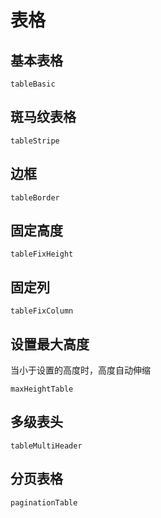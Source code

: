 # 表格

## 基本表格
```widget
tableBasic
```

## 斑马纹表格
```widget
tableStripe
```

## 边框
```widget
tableBorder
```

## 固定高度
```widget
tableFixHeight
```

## 固定列
```widget
tableFixColumn
```

## 设置最大高度
当小于设置的高度时，高度自动伸缩
```widget
maxHeightTable
```

## 多级表头
```widget
tableMultiHeader
``` 

## 分页表格
```widget
paginationTable
```